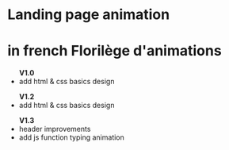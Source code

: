 <h1>Landing page animation</h1>
<h1>in french Florilège d'animations</h1>

<ul>
    <b>V1.0</b>
    <li>add html & css basics design</li>
</ul>
<ul>
    <b>V1.2</b>
    <li>add html & css basics design</li>
</ul>
<ul>
    <b>V1.3</b>
    <li>header improvements</li>
    <li>add js function typing animation</li>
</ul>
